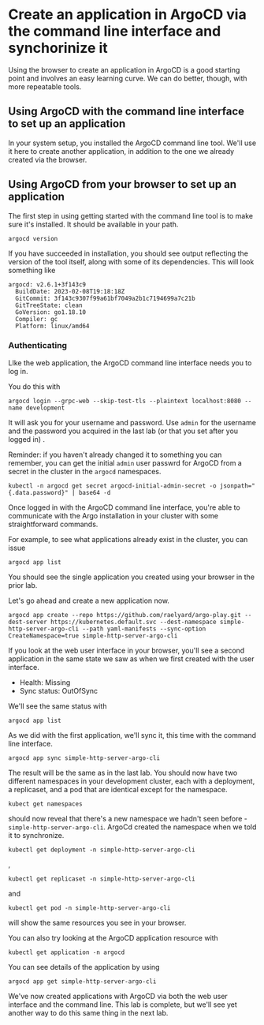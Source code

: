 # Create an application in ArgoCD via the command line interface and synchorinize it

Using the browser to create an application in ArgoCD is a good starting point and involves an easy learning curve. We can do better, though, with more repeatable tools. 

## Using ArgoCD with the command line interface to set up an application

In your system setup, you installed the ArgoCD command line tool. We'll use it here to create another application, in addition to the one we already created via the browser.

## Using ArgoCD from your browser to set up an application

The first step in using getting started with the command line tool is to make sure it's installed. It should be available in your path. 

```
argocd version
```

If you have succeeded in installation, you should see output reflecting the version of the tool itself, along with some of its dependencies. This will look something like

```
argocd: v2.6.1+3f143c9
  BuildDate: 2023-02-08T19:18:18Z
  GitCommit: 3f143c9307f99a61bf7049a2b1c7194699a7c21b
  GitTreeState: clean
  GoVersion: go1.18.10
  Compiler: gc
  Platform: linux/amd64
```

### Authenticating

LIke the web application, the ArgoCD command line interface needs you to log in.

You do this with

```
argocd login --grpc-web --skip-test-tls --plaintext localhost:8080 --name development
```

It will ask you for your username and password. Use `admin` for the username and the password you acquired in the last lab (or that you set after you logged in) .

Reminder: if you haven't already changed it to something you can remember, you can get the initial `admin` user passwrd for ArgoCD from a secret in the cluster in the `argocd` namespaces.

```
kubectl -n argocd get secret argocd-initial-admin-secret -o jsonpath="{.data.password}" | base64 -d
```

Once logged in with the ArgoCD command line interface, you're able to communicate with the Argo installation in your cluster with some straightforward commands.

For example, to see what applications already exist in the cluster, you can issue

```
argocd app list
```

You should see the single application you created using your browser in the prior lab.

Let's go ahead and create a new application now.

```
argocd app create --repo https://github.com/raelyard/argo-play.git --dest-server https://kubernetes.default.svc --dest-namespace simple-http-server-argo-cli --path yaml-manifests --sync-option CreateNamespace=true simple-http-server-argo-cli
```

If you look at the web user interface in your browser, you'll see a second application in the same state we saw as when we first created with the user interface.

- Health: Missing
- Sync status: OutOfSync

We'll see the same status with

```
argocd app list
```

As we did with the first application, we'll sync it, this time with the command line interface.

```
argocd app sync simple-http-server-argo-cli
```

The result will be the same as in the last lab. You should now have two different namespaces in your development cluster, each with a deployment, a replicaset, and a pod that are identical except for the namespace.

```
kubect get namespaces
```

should now reveal that there's a new namespace we hadn't seen before - `simple-http-server-argo-cli`. ArgoCd created the namespace when we told it to synchronize.

```
kubectl get deployment -n simple-http-server-argo-cli
```

, 

```
kubectl get replicaset -n simple-http-server-argo-cli
```

and

```
kubectl get pod -n simple-http-server-argo-cli
```

will show the same resources you see in your browser.

You can also try looking at the ArgoCD application resource with

```
kubectl get application -n argocd
```

You can see details of the application by using

```
argocd app get simple-http-server-argo-cli
```

We've now created applications with ArgoCD via both the web user interface and the command line. This lab is complete, but we'll see yet another way to do this same thing in the next lab.
